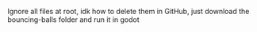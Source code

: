 Ignore all files at root, idk how to delete them in GitHub, just download the bouncing-balls folder and run it in godot
